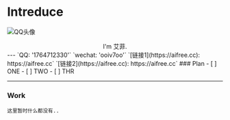 # Intreduce
 ![QQ头像](https://q1.qlogo.cn/g?b=qq&nk=1764712330&s=640)
 <center>I'm 艾菲.</center>
 ---
 <tr>
 <td>`QQ: '1764712330'`</td>
 <td>`wechat: 'ooiv7oo'`</td>
 <td>`[链接1](https://aifree.cc):  https://aifree.cc`</td>
 <td>`[链接2](https://aifree.cc):  https://aifree.cc`</td>
 </tr>
### Plan
- [ ]     ONE
- [ ]     TWO
- [ ]     THR

---
### Work


```123
这里暂时什么都没有..
```
<script>
  window.onload=function() {
     document.querySelector("head > title").innerText='AIFREE|HOMEPAGE';
     document.querySelector("body > header > h1").innerText='W e l c o m e !';
     document.querySelector("#content > footer > span").innerHTML='!wo!ow!';
   };
</script>
<style>
#content > p > img{
   display: block;
   width: 150px;
   margin-left: auto;
   margin-right: auto;
   border: 1px solid white;
   border-radius: 50%;
   height: auto;
  }
</style>
